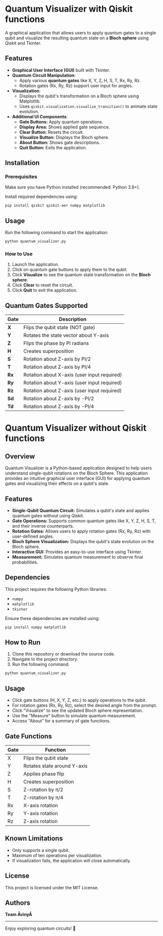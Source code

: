 # Quantum Visualizer with Qiskit functions

A graphical application that allows users to apply quantum gates to a single qubit and visualize the resulting quantum state on a **Bloch sphere** using Qiskit and Tkinter.

## Features
- **Graphical User Interface (GUI)** built with Tkinter.
- **Quantum Circuit Manipulation**:
  - Apply various **quantum gates** like X, Y, Z, H, S, T, Rx, Ry, Rz.
  - Rotation gates (Rx, Ry, Rz) support user input for angles.
- **Visualization**:
  - Displays the qubit's transformation on a Bloch sphere using Matplotlib.
  - Uses `qiskit.visualization.visualize_transition()` to animate state evolution.
- **Additional UI Components**:
  - **Gate Buttons:** Apply quantum operations.
  - **Display Area:** Shows applied gate sequence.
  - **Clear Button:** Resets the circuit.
  - **Visualize Button:** Displays the Bloch sphere.
  - **About Button:** Shows gate descriptions.
  - **Quit Button:** Exits the application.

## Installation
### Prerequisites
Make sure you have Python installed (recommended: Python 3.8+).

Install required dependencies using:
```bash
pip install qiskit qiskit-aer numpy matplotlib
```

## Usage
Run the following command to start the application:
```bash
python quantum_visualizer.py
```

### How to Use
1. Launch the application.
2. Click on quantum gate buttons to apply them to the qubit.
3. Click **Visualize** to see the quantum state transformation on the **Bloch sphere**.
4. Click **Clear** to reset the circuit.
5. Click **Quit** to exit the application.

## Quantum Gates Supported
| Gate | Description |
|------|------------|
| **X** | Flips the qubit state (NOT gate) |
| **Y** | Rotates the state vector about Y-axis |
| **Z** | Flips the phase by PI radians |
| **H** | Creates superposition |
| **S** | Rotation about Z-axis by PI/2 |
| **T** | Rotation about Z-axis by PI/4 |
| **Rx** | Rotation about X-axis (user input required) |
| **Ry** | Rotation about Y-axis (user input required) |
| **Rz** | Rotation about Z-axis (user input required) |
| **Sd** | Rotation about Z-axis by -PI/2 |
| **Td** | Rotation about Z-axis by -PI/4 |


# Quantum Visualizer without Qiskit functions

## Overview
Quantum Visualizer is a Python-based application designed to help users understand single-qubit rotations on the Bloch Sphere. This application provides an intuitive graphical user interface (GUI) for applying quantum gates and visualizing their effects on a qubit's state.

## Features
- **Single-Qubit Quantum Circuit:** Simulates a qubit's state and applies quantum gates without using Qiskit.
- **Gate Operations:** Supports common quantum gates like X, Y, Z, H, S, T, and their inverse counterparts.
- **Rotation Gates:** Allows users to apply rotation gates (Rx, Ry, Rz) with user-defined angles.
- **Bloch Sphere Visualization:** Displays the qubit's state evolution on the Bloch sphere.
- **Interactive GUI:** Provides an easy-to-use interface using Tkinter.
- **Measurement:** Simulates quantum measurement to observe final probabilities.

## Dependencies
This project requires the following Python libraries:
- `numpy`
- `matplotlib`
- `tkinter`

Ensure these dependencies are installed using:
```bash
pip install numpy matplotlib
```

## How to Run
1. Clone this repository or download the source code.
2. Navigate to the project directory.
3. Run the following command:
```bash
python quantum_visualizer.py
```

## Usage
- Click gate buttons (H, X, Y, Z, etc.) to apply operations to the qubit.
- For rotation gates (Rx, Ry, Rz), select the desired angle from the prompt.
- Click "Visualize" to see the updated Bloch sphere representation.
- Use the "Measure" button to simulate quantum measurement.
- Access "About" for a summary of gate functions.

## Gate Functions
| Gate | Function |
|------|----------|
| X | Flips the qubit state |
| Y | Rotates state around Y-axis |
| Z | Applies phase flip |
| H | Creates superposition |
| S | Z-rotation by π/2 |
| T | Z-rotation by π/4 |
| Rx | X-axis rotation |
| Ry | Y-axis rotation |
| Rz | Z-axis rotation |

## Known Limitations
- Only supports a single qubit.
- Maximum of ten operations per visualization.
- If visualization fails, the application will close automatically.

## License
This project is licensed under the MIT License.

## Authors
**Team ÅvinyÅ**

---
Enjoy exploring quantum circuits! 🚀

